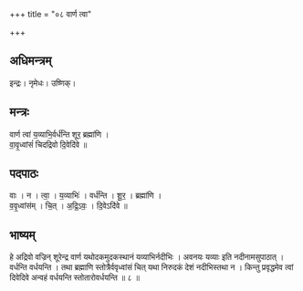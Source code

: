 +++
title = "०८ वार्ण त्वा"

+++
## अधिमन्त्रम्
इन्द्रः। नृमेधः। उष्णिक्।

## मन्त्रः
वार्ण त्वा॑ य॒व्याभि॒र्वर्ध॑न्ति शूर॒ ब्रह्मा॑णि ।  
वा॒वृ॒ध्वांसं॑ चिदद्रिवो दि॒वेदि॑वे ॥

## पदपाठः
वाः । न । त्वा॒ । य॒व्याभिः॑ । वर्ध॑न्ति । शू॒र॒ । ब्रह्मा॑णि ।  
व॒वृ॒ध्वांस॑म् । चि॒त् । अ॒द्रि॒ऽवः॒ । दि॒वेऽदि॑वे ॥

## भाष्यम्
हे अद्रिवो वज्रिन् शूरेन्द्र वार्ण यथोदकमुदकस्थानं यव्याभिर्नदीभिः । अवनयः यव्याः इति नदीनामसुपाठात् । वर्धन्ति वर्धयन्ति । तथा ब्रह्माणि स्तोत्रैर्ववृध्वांसं चित् यथा निरुदकं देशं नदीभिस्तथा न । किन्तु प्रवृद्धमेव त्वां दिवेदिवे अन्वहं वर्धयन्ति स्तोतारोवर्धयन्ति ॥ ८ ॥